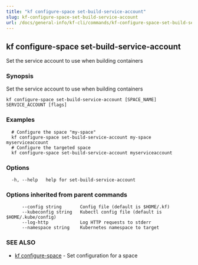```yaml
---
title: "kf configure-space set-build-service-account"
slug: kf-configure-space-set-build-service-account
url: /docs/general-info/kf-cli/commands/kf-configure-space-set-build-service-account/
---
```

## kf configure-space set-build-service-account

Set the service account to use when building containers

### Synopsis

Set the service account to use when building containers

```
kf configure-space set-build-service-account [SPACE_NAME] SERVICE_ACCOUNT [flags]
```

### Examples

```
  # Configure the space "my-space"
  kf configure-space set-build-service-account my-space myserviceaccount
  # Configure the targeted space
  kf configure-space set-build-service-account myserviceaccount
```

### Options

```
  -h, --help   help for set-build-service-account
```

### Options inherited from parent commands

```
      --config string       Config file (default is $HOME/.kf)
      --kubeconfig string   Kubectl config file (default is $HOME/.kube/config)
      --log-http            Log HTTP requests to stderr
      --namespace string    Kubernetes namespace to target
```

### SEE ALSO

* [kf configure-space](/docs/general-info/kf-cli/commands/kf-configure-space/)	 - Set configuration for a space


